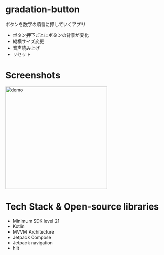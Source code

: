# gradation-button

ボタンを数字の順番に押していくアプリ

- ボタン押下ごとにボタンの背景が変化
- 縦横サイズ変更
- 音声読み上げ
- リセット


# Screenshots

<img alt="demo" src="https://github.com/hiroa365/gradation-button-sample/blob/main/screenshot/1_.gif" width="320">


# Tech Stack & Open-source libraries

- Minimum SDK level 21
- Kotlin
- MVVM Architecture
- Jetpack Compose
- Jetpack navigation
- hilt

